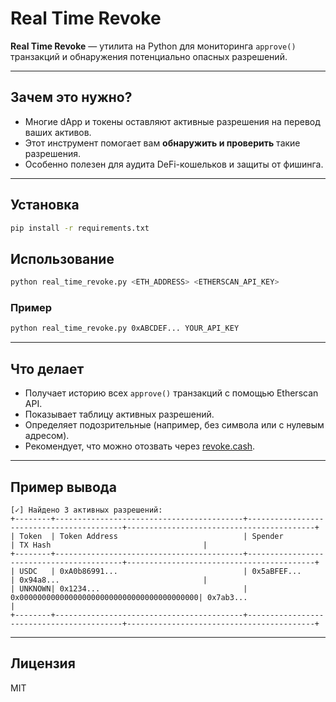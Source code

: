 # Real Time Revoke

**Real Time Revoke** — утилита на Python для мониторинга `approve()` транзакций и обнаружения потенциально опасных разрешений.

---

## Зачем это нужно?

- Многие dApp и токены оставляют активные разрешения на перевод ваших активов.
- Этот инструмент помогает вам **обнаружить и проверить** такие разрешения.
- Особенно полезен для аудита DeFi-кошельков и защиты от фишинга.

---

## Установка

```bash
pip install -r requirements.txt
```

## Использование

```bash
python real_time_revoke.py <ETH_ADDRESS> <ETHERSCAN_API_KEY>
```

### Пример

```bash
python real_time_revoke.py 0xABCDEF... YOUR_API_KEY
```

---

## Что делает

- Получает историю всех `approve()` транзакций с помощью Etherscan API.
- Показывает таблицу активных разрешений.
- Определяет подозрительные (например, без символа или с нулевым адресом).
- Рекомендует, что можно отозвать через [revoke.cash](https://revoke.cash/).

---

## Пример вывода

```
[✓] Найдено 3 активных разрешений:
+--------+------------------------------------------+------------------------------------------+------------------------------------------+
| Token  | Token Address                            | Spender                                  | TX Hash                                  |
+--------+------------------------------------------+------------------------------------------+------------------------------------------+
| USDC   | 0xA0b86991...                            | 0x5aBFEF...                              | 0x94a8...                                |
| UNKNOWN| 0x1234...                                | 0x0000000000000000000000000000000000000000| 0x7ab3...                                |
+--------+------------------------------------------+------------------------------------------+------------------------------------------+
```

---

## Лицензия

MIT
